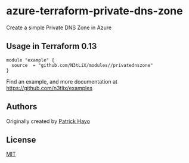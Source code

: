 # azure-terraform-private-dns-zone

Create a simple Private DNS Zone in Azure

## Usage in Terraform 0.13
```hcl
module "example" {
  source  = "github.com/N3tLiX/modules//privatednszone"
}
```

Find an example, and more documentation at https://github.com/n3tlix/examples
## Authors

Originally created by [Patrick Hayo](http://github.com/adminph-de)

## License

[MIT](LICENSE)
